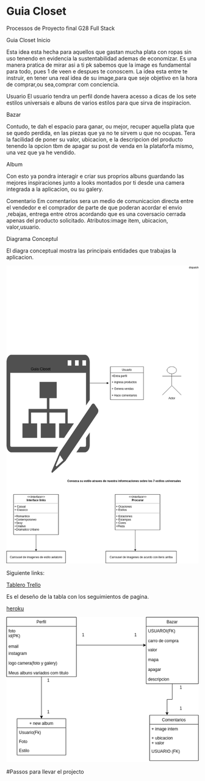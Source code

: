 # Guia Closet
Processos de Proyecto final G28 Full Stack

Guia Closet
Inicio

Esta idea esta hecha para aquellos que gastan mucha plata con ropas sin uso tenendo en evidencia la sustentabilidad ademas de economizar.
Es una manera pratica de mirar asi a ti pk sabemos que la image es fundamental para todo, pues 1 de veen e despues te conoscem.
La idea esta entre te instruir, en tener una real idea de su image,para que seje objetivo en la hora de comprar,ou sea,comprar com conciencia.

Usuario
El usuario tendra un perfil donde havera acesso a dicas de los sete estilos universais e albuns de varios estilos para que sirva de inspiracion.

Bazar

Contudo, te dah el espacio para ganar, ou mejor, recuper aquella plata que se quedo perdida, en las piezas que ya no te sirvem u que no ocupas.
Tera la facilidad de poner su valor, ubicacion, e la descripcion del producto tenendo la opcion tbm de apagar su post de venda en la plataforfa mismo, una vez que ya he vendido.

Album

Con esto ya pondra interagir e criar sus proprios albuns guardando las mejores inspiraciones junto a looks montados por ti desde una camera integrada a la aplicacion, ou su galery.
 
 Comentario
Em comentarios sera un medio de comunicacion directa entre el vendedor e el comprador de parte de que poderan acordar el envio ,rebajas, entrega entre otros acordando que es una coversacio cerrada apenas del producto solicitado.
Atributos:image item, ubicacion, valor,usuario.

 
 Diagrama Conceptul
   
El diagra conceptual mostra las principais entidades que trabajas la aplicacion.


![alt text][concepto]

[concepto]: ./conceptual_diagram.png


Siguiente links:

[Tablero Trello](https://trello.com/b/dQ99sFhm/projecto-guia-closet)

Es el deseño de la tabla con los seguimientos de pagina.


[heroku](https://sleepy-caverns-10926.herokuapp.com/)


![alt text][logic]

[logic]: ./logic_diagram.png

#Passos para llevar el projecto
